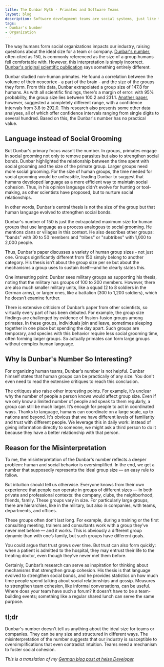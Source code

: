 ```yaml
---
title: The Dunbar Myth - Primates and Software Teams
layout: blog
description: Software development teams are social systems, just like those formed by other primates. So, what can we learn from these primates?
tags:
- Dunbar's Number
- Organization
---
```


The way humans form social organizations impacts our industry, raising
questions about the ideal size for a team or company. [Dunbar's
number](https://en.wikipedia.org/wiki/Dunbar%27s_number), often cited
as 150, is commonly referenced as the size of a group humans fell
comfortable with. However, this interpretation is simply
incorrect. [Dunbar's original scientific
publication](https://www.cambridge.org/core/journals/behavioral-and-brain-sciences/article/abs/coevolution-of-neocortical-size-group-size-and-language-in-humans/4290FF4D7362511136B9A15A96E74FEF)
says something entirely different.

Dunbar studied non-human primates. He found a correlation between the
volume of their neocortex - a part of the brain - and the size of the
groups they form. From this data, Dunbar extrapolated a group size of
147.8 for humans. As with all scientific findings, there's a margin of
error: with 95% probability, the group size lies between 100.2 and
231.1. [Another
paper](https://royalsocietypublishing.org/doi/10.1098/rsbl.2021.0158),
however, suggested a completely different range, with a confidence
intervals from 3.8 to 292.0. This research also presents some other
data analyses, all of which offer confidence intervals ranging from
single digits to several hundred. Based on this, the Dunbar's number
has no practical value.

## Language instead of Social Grooming

But Dunbar's primary focus wasn’t the number. In groups, primates
engage in social grooming not only to remove parasites but also to
strengthen social bonds. Dunbar highlighted the relationship between
the time spent with social grooming and the size of the primate
group. Larger groups need more social grooming. For the size of human
groups, the time needed for social grooming would be unfeasible,
leading Dunbar to suggest that humans developed language as a more
efficient way to maintain social cohesion. Thus, in his opinion
language didn't evolve for hunting or tool-making, as other scientists
have proposed, but to nurture social relationships.

In other words, Dunbar's central thesis is not the size of the group
but that human language evolved to strengthen social bonds.

Dunbar's number of 150 is just the extrapolated maximum size for
human groups that use language as a process analogous to social
grooming. He mentions clans or villages in this context. He also
describes other groups: "bands" with 30 to 50 members and "tribes" or
"subtribes" with 1,000 to 2,000 people.

Thus, Dunbar's paper discusses a variety of human group sizes - not
just one. Groups significantly different from 150 simply belong to
another category. His thesis isn’t about the group size per se but
about the mechanisms a group uses to sustain itself—and he clearly
states this.

One interesting point: Dunbar sees military groups as supporting his
thesis, noting that the military has groups of 100 to 200
members. However, there are also much smaller military units, like a
squad (2 to 8 soldiers in the German army), or larger ones, like a
battalion (300 to 1,200 soldiers), which he doesn’t examine further.

There is extensive criticism of Dunbar’s paper from other scientists,
so virtually every part of has been debated. For example, the group
size findings are challenged by evidence of fission-fusion groups
among primates. In these groups, individuals join and leave, sometimes
sleeping together in one place but spending the day apart. Such groups
are temporary, and species with this behavior require less social
grooming time, often forming larger groups. So actually primates can
form large groups without complex human language.

## Why Is Dunbar's Number So Interesting?

For organizing human teams, Dunbar's number is not helpful. Dunbar
himself states that human groups can be practically of any size. You
don't even need to read the extensive critiques to reach this
conclusion.

The critiques also raise other interesting points. For example, it’s
unclear why the number of people a person knows would affect group
size. Even if we only know a limited number of people and speak to
them regularly, a group can still be much larger. It’s enough for
people to act in coordinated ways. Thanks to language, humans can
coordinate on a large scale, up to nations and beyond. It's obvious
that we have different levels of familiarity and trust with different
people. We leverage this in daily work: instead of giving information
directly to someone, we might ask a third person to do it because they
have a better relationship with that person.

## Reason for the Misinterpretation

To me, the misinterpretation of the Dunbar's number reflects a deeper
problem: human and social behavior is oversimplified. In the end, we
get a number that supposedly represents the ideal group size — an easy
rule to follow.

But intuition should tell us otherwise. Everyone knows from their own
experience that people can operate in groups of different sizes — in
both private and professional contexts: the company, clubs, the
neighborhood, friends, family. These groups vary in size. For
particularly large groups, there are hierarchies, like in the
military, but also in companies, with teams, departments, and
offices.

These groups often don’t last long. For example, during a training or
the first consulting meeting, trainers and consultants work with a
group they’ve never met before — and it works. This is obviously a
different group dynamic than with one’s family, but such groups have
different goals.

You could argue that trust grows over time. But trust can also form
quickly: when a patient is admitted to the hospital, they may entrust
their life to the treating doctor, even though they’ve never met them
before.

Certainly, Dunbar’s research can serve as inspiration for thinking
about mechanisms that strengthen group cohesion. His thesis is that
language evolved to strengthen social bonds, and he provides
statistics on how much time people spend talking about social
relationships and gossip. Measures to strengthen team cohesion, like
informal conversations, can be useful. Where does your team have such
a forum? It doesn’t have to be a team-building events; something
like a regular shared lunch can serve the same purpose.

## tl;dr

Dunbar's number doesn't tell us anything about the ideal size for
teams or companies. They can be any size and structured in different
ways. The misinterpretation of the number suggests that our industry
is susceptible to oversimplifications that even contradict
intuition. Teams need a mechanism to foster social cohesion.

*This is a translation of my [German blog post at heise
Developer](https://www.heise.de/blog/Was-Softwareentwicklungsteams-mit-der-Dunbar-Zahl-und-Primaten-zu-tun-haben-9825599.html).*
